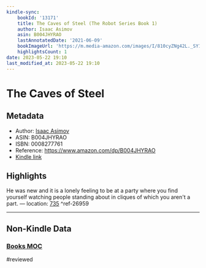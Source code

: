 ```yaml
---
kindle-sync:
    bookId: '13171'
    title: The Caves of Steel (The Robot Series Book 1)
    author: Isaac Asimov
    asin: B004JHYRAO
    lastAnnotatedDate: '2021-06-09'
    bookImageUrl: 'https://m.media-amazon.com/images/I/810cyZNg42L._SY160.jpg'
    highlightsCount: 1
date: 2023-05-22 19:10
last_modified_at: 2023-05-22 19:10
---
```


# The Caves of Steel

## Metadata

-   Author: [Isaac Asimov](https://www.amazon.comundefined)
-   ASIN: B004JHYRAO
-   ISBN: 0008277761
-   Reference: https://www.amazon.com/dp/B004JHYRAO
-   [Kindle link](kindle://book?action=open&asin=B004JHYRAO)

## Highlights

He was new and it is a lonely feeling to be at a party where you find yourself watching people standing about in cliques of which you aren't a part. — location: [735](kindle://book?action=open&asin=B004JHYRAO&location=735) ^ref-26959

---

## Non-Kindle Data

### [Books MOC](Books%20MOC.md)
#reviewed